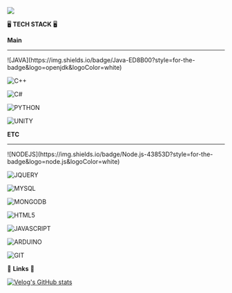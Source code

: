<img src="https://capsule-render.vercel.app/api?type=cylinder&color=D7E5F1&height=150&section=header&text=HSO%20GITHUB&fontColor=FFFFFF&fontSize=50&animation=twinkling" />

🖥 <b>TECH STACK</b> 🖥

<b>Main</b>
<hr/>
![JAVA](https://img.shields.io/badge/Java-ED8B00?style=for-the-badge&logo=openjdk&logoColor=white)

![C++](https://img.shields.io/badge/C%2B%2B-00599C?style=for-the-badge&logo=c%2B%2B&logoColor=white)

![C#](https://img.shields.io/badge/C%23-239120?style=for-the-badge&logo=c-sharp&logoColor=white)

![PYTHON](https://img.shields.io/badge/Python-14354C?style=for-the-badge&logo=python&logoColor=white)

![UNITY](https://img.shields.io/badge/Unity-100000?style=for-the-badge&logo=unity&logoColor=white)


<b>ETC</b>
<hr>
![NODEJS](https://img.shields.io/badge/Node.js-43853D?style=for-the-badge&logo=node.js&logoColor=white)

![JQUERY](https://img.shields.io/badge/jQuery-0769AD?style=for-the-badge&logo=jquery&logoColor=white)

![MYSQL](https://img.shields.io/badge/MySQL-00000F?style=for-the-badge&logo=mysql&logoColor=white)

![MONGODB](https://img.shields.io/badge/MongoDB-4EA94B?style=for-the-badge&logo=mongodb&logoColor=white)

![HTML5](https://img.shields.io/badge/HTML5-E34F26?style=for-the-badge&logo=html5&logoColor=white)

![JAVASCRIPT](https://img.shields.io/badge/JavaScript-F7DF1E?style=for-the-badge&logo=JavaScript&logoColor=white)

![ARDUINO](https://img.shields.io/badge/Arduino_IDE-00979D?style=for-the-badge&logo=arduino&logoColor=white)

![GIT](https://img.shields.io/badge/GIT-E44C30?style=for-the-badge&logo=git&logoColor=white)



🔗 <b>Links</b> 🔗

[![Velog's GitHub stats](https://velog-readme-stats.vercel.app/api?name=hso07202)](https://velog.io/@hso07202/posts)
